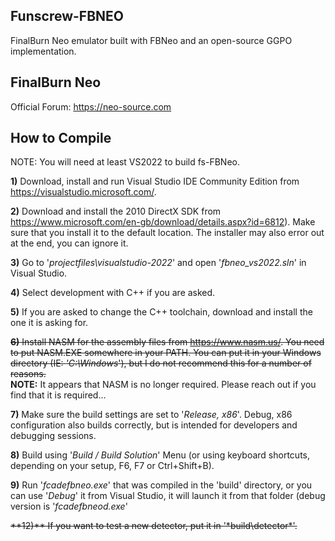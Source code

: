 ## Funscrew-FBNEO
FinalBurn Neo emulator built with FBNeo and an open-source GGPO implementation.

## FinalBurn Neo
Official Forum: https://neo-source.com

## How to Compile
NOTE: You will need at least VS2022 to build fs-FBNeo.

**1)** Download, install and run Visual Studio IDE Community Edition from https://visualstudio.microsoft.com/.

**2)** Download and install the 2010 DirectX SDK from https://www.microsoft.com/en-gb/download/details.aspx?id=6812). Make sure that you install it to the default location. The installer may also error out at the end, you can ignore it.

**3)** Go to '*projectfiles\visualstudio-2022*' and open '*fbneo_vs2022.sln*' in Visual Studio.

**4)** Select development with C++ if you are asked.

**5)** If you are asked to change the C++ toolchain, download and install the one it is asking for.

<strike>**6)** Install NASM for the assembly files from https://www.nasm.us/.
You need to put NASM.EXE somewhere in your PATH. You can put it in your Windows directory (IE: *'C:\Windows*'), but I do not recommend this for a number of reasons.</strike>  
**NOTE:**  It appears that NASM is no longer required.  Please reach out if you find that it is required...

**7)** Make sure the build settings are set to '*Release, x86*'. Debug, x86 configuration also builds correctly, but is intended for developers and debugging sessions.

**8)** Build using '*Build / Build Solution*' Menu (or using keyboard shortcuts, depending on your setup, F6, F7 or Ctrl+Shift+B).

**9)** Run '*fcadefbneo.exe*' that was compiled in the 'build' directory, or you can use '*Debug*' it from Visual Studio, it will launch it from that folder (debug version is '*fcadefbneod.exe*'

<strike>
**12)** If you want to test a new detector, put it in '*build\detector*'.
</strike>